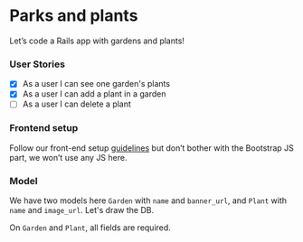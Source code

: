 # Parks and plants

Let’s code a Rails app with gardens and plants!

### User Stories

- [x] As a user I can see one garden's plants
- [x] As a user I can add a plant in a garden
- [ ] As a user I can delete a plant

### Frontend setup

Follow our front-end setup [guidelines](https://github.com/lewagon/rails-stylesheets/blob/master/README.md) but don’t bother with the Bootstrap JS part, we won’t use any JS here.

### Model

We have two models here `Garden` with `name` and `banner_url`, and `Plant` with `name` and `image_url`. Let's draw the DB.

On `Garden` and `Plant`, all fields are required.
